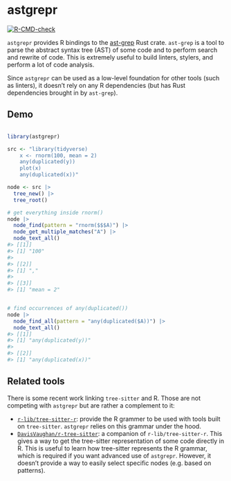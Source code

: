 
<!-- README.md is generated from README.Rmd. Please edit that file -->

# astgrepr

<!-- badges: start -->

[![R-CMD-check](https://github.com/etiennebacher/astgrepr/actions/workflows/R-CMD-check.yaml/badge.svg)](https://github.com/etiennebacher/astgrepr/actions/workflows/R-CMD-check.yaml)
<!-- badges: end -->

`astgrepr` provides R bindings to the
[ast-grep](https://ast-grep.github.io/) Rust crate. `ast-grep` is a tool
to parse the abstract syntax tree (AST) of some code and to perform
search and rewrite of code. This is extremely useful to build linters,
stylers, and perform a lot of code analysis.

Since `astgrepr` can be used as a low-level foundation for other tools
(such as linters), it doesn’t rely on any R dependencies (but has Rust
dependencies brought in by `ast-grep`).

## Demo

``` r

library(astgrepr)

src <- "library(tidyverse)
    x <- rnorm(100, mean = 2)
    any(duplicated(y))
    plot(x)
    any(duplicated(x))"

node <- src |> 
  tree_new() |> 
  tree_root()

# get everything inside rnorm()
node |> 
  node_find(pattern = "rnorm($$$A)") |> 
  node_get_multiple_matches("A") |> 
  node_text_all()
#> [[1]]
#> [1] "100"
#> 
#> [[2]]
#> [1] ","
#> 
#> [[3]]
#> [1] "mean = 2"
```

``` r

# find occurrences of any(duplicated())
node |> 
  node_find_all(pattern = "any(duplicated($A))") |> 
  node_text_all()
#> [[1]]
#> [1] "any(duplicated(y))"
#> 
#> [[2]]
#> [1] "any(duplicated(x))"
```

## Related tools

There is some recent work linking `tree-sitter` and R. Those are not
competing with `astgrepr` but are rather a complement to it:

- [`r-lib/tree-sitter-r`](https://github.com/r-lib/tree-sitter-r):
  provide the R grammer to be used with tools built on `tree-sitter`.
  `astgrepr` relies on this grammar under the hood.
- [`DavisVaughan/r-tree-sitter`](https://github.com/DavisVaughan/r-tree-sitter):
  a companion of `r-lib/tree-sitter-r`. This gives a way to get the
  tree-sitter representation of some code directly in R. This is useful
  to learn how tree-sitter represents the R grammar, which is required
  if you want advanced use of `astgrepr`. However, it doesn’t provide a
  way to easily select specific nodes (e.g. based on patterns).
